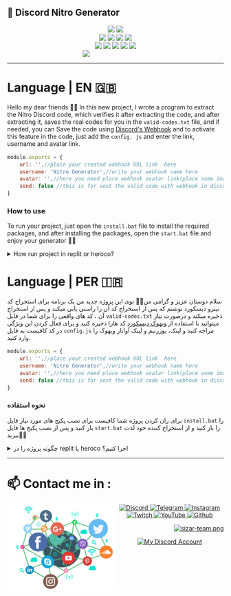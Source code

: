 ## 🧬 Discord Nitro Generator
<div align="center">
    <img src="https://badges.aleen42.com/src/node.svg">
    <img src="https://img.shields.io/github/v/release/Sobhan-SRZA/Nitro-Generator?label=Version">
    <div>
        <img src="https://img.shields.io/github/license/Sobhan-SRZA/Nitro-Generator?label=License">
        <img src="https://img.shields.io/github/last-commit/Sobhan-SRZA/Nitro-Generator?label=Last Commit">
        <img src="https://img.shields.io/github/release-date/Sobhan-SRZA/Nitro-Generator?label=Last Release">
        <img src="https://img.shields.io/github/downloads/Sobhan-SRZA/Nitro-Generator/total?label=Downloads">
    </div>
    <img src="https://img.shields.io/github/forks/Sobhan-SRZA/Nitro-Generator?label=Forks">
    <img src="https://img.shields.io/github/stars/Sobhan-SRZA/Nitro-Generator?label=Stars">
    <img src="https://img.shields.io/github/watchers/Sobhan-SRZA/Nitro-Generator?label=Watchers">
    <img src="https://img.shields.io/github/languages/code-size/Sobhan-SRZA/Nitro-Generator?label=Code Size">
    <img src="https://img.shields.io/github/directory-file-count/Sobhan-SRZA/Nitro-Generator?label=Files">
    <div>
        <img style="display:block;margin-left:auto;margin-right:auto;width:30%;" src="https://github-readme-stats.vercel.app/api/pin/?username=Sobhan-SRZA&repo=Nitro-Generator&theme=react">
    </div>
</div>

---

# Language | EN 🇬🇧
Hello my dear friends 👋🏻
In this new project, I wrote a program to extract the Nitro Discord code, which verifies it after extracting the code, and after extracting it, saves the real codes for you in the `valid-codes.txt` file, and if needed, you can Save the code using [Discord's Webhook](https://discordjs.guide/popular-topics/webhooks.html#what-is-a-webhook) and to activate this feature in the code, just add the `config. js` and enter the link, username and avatar link.

```js
module.exports = {
    url: '',//place your created webhook URL link  here
    username: 'Nitro Generator',//write your webhook name here
    avatar: '',//here you need place webhook avatar link(place some image link)
    send: false //this is for sent the valid code with webhook in discord channel.you can set it "true" to sent it or set it "false" to don't sending
}
```

### How to use
To run your project, just open the `install.bat` file to install the required packages, and after installing the packages, open the `start.bat` file and enjoy your generator 💪🏻

<details><summary> How run project in replit or heroco? </summary>

that was so easy, after you click that buttons👇🏻 you will create some project like this source with importing this source🎓 and after that with installing source packages, run your Nitro Generator.
<p align="center">

  <a href="https://heroku.com/deploy?template=https://github.com/Sobhan-SRZA/Discord-Nitro-Generator">
    <img align="center" alt="Deploy on Herokucd" src ="https://www.herokucdn.com/deploy/button.svg" >
  </a>

  <a href="https://glitch.com/edit/#!/import/github/Sobhan-SRZA/Discord-Nitro-Generator">
    <img align="center" alt="Remix on Glitch" src ="https://cdn.glitch.com/2703baf2-b643-4da7-ab91-7ee2a2d00b5b%2Fremix-button.svg" >
  </a>

  <a href="https://repl.it/github/Sobhan-SRZA/Discord-Nitro-Generator">
    <img align="center" alt="Use on Replit" src ="https://repl.it/badge/github/Sobhan-SRZA/Discord-Nitro-Generator" >
  </a>
</p>
</details>


# Language | PER 🇮🇷
سلام دوستان عزیز و گرامی من👋🏻
توی این پروژه جدید من یک برنامه برای استخراج کد نیترو دیسکورد نوشتم که پس از استخراج کد آن را راستی یابی میکند و پس از استخراج آن ، کد های واقعی را برای شما در فایل `valid-codes.txt` ذخیره میکند و درصورت نیاز میتوانید با استفاده از [وبهوک دیسکورد](https://discordjs.guide/popular-topics/webhooks.html#what-is-a-webhook) کد هارا ذخیره کنید و برای فعال کردن این ویژگی در کد کافیست به فایل `config.js` مراجه کنید و لینک، یوزرنیم و لینک آواتار وبهوک را وارد کنید.
```js
module.exports = {
    url: '',//place your created webhook URL link  here
    username: 'Nitro Generator',//write your webhook name here
    avatar: '',//here you need place webhook avatar link(place some image link)
    send: false //this is for sent the valid code with webhook in discord channel.you can set it "true" to sent it or set it "false" to don't sending
}
```

### نحوه استفاده
برای ران کردن پروژه شما کافیست برای نصب پکیج های مورد نیاز فایل `install.bat` را باز کنید و پس از نصب پکیج ها فایل `start.bat` را باز کنید و از استخراج کننده خود لذت ببرید💪🏻

<details><summary> چگونه پروژه را در replit یا heroco اجرا کنیم؟ </summary>

خیلی راحت است، بعد از اینکه روی اون دکمه ها کلیک کردید، با وارد کردن این سورس پروژه ای مثل این سورس ایجاد می کنید و بعد از نصب بسته های سورس، Nitro Generator خود را اجرا کنید.

<p align="center">

  <a href="https://heroku.com/deploy?template=https://github.com/Sobhan-SRZA/Discord-Nitro-Generator">
    <img align="center" alt="Deploy on Herokucd" src ="https://www.herokucdn.com/deploy/button.svg" >
  </a>

  <a href="https://glitch.com/edit/#!/import/github/Sobhan-SRZA/Discord-Nitro-Generator">
    <img align="center" alt="Remix on Glitch" src ="https://cdn.glitch.com/2703baf2-b643-4da7-ab91-7ee2a2d00b5b%2Fremix-button.svg" >
  </a>

  <a href="https://repl.it/github/Sobhan-SRZA/Discord-Nitro-Generator">
    <img align="center" alt="Use on Replit" src ="https://repl.it/badge/github/Sobhan-SRZA/Discord-Nitro-Generator" >
  </a>
</p>
</details>

---

# **📫 Contact me in :** &nbsp;

<p align="center">
  <a href="https://zil.ink/sobhan.srza">
    <img align="left" src ="https://raw.githubusercontent.com/Sobhan-SRZA/Sobhan-SRZA/main/source/social-media.png" width = 50% >
  </a>
  <a href="https://discord.gg/WMhke7BW7J">
    <img alt="Discord" src="https://img.shields.io/static/v1?message=Discord&logo=discord&label=&color=7289d9&logoColor=white&labelColor=&style=flat" height="30" />
  </a>
  <a href="https://t.me/pc_clubs">
    <img alt="Telegram" src="https://img.shields.io/static/v1?message=Telegram&logo=telegram&label=&color=229ED9&logoColor=white&labelColor=&style=flat" height="30" />
  </a>
  <a href="https://www.instagram.com/pc__clubs/">
    <img alt="Instagram" src="https://img.shields.io/static/v1?message=Instagram&logo=instagram&label=&color=C13584&logoColor=white&labelColor=&style=flat" height="30" />
  </a>
  </a>
  <a href="https://www.twitch.tv/sobhan_srza">
    <img alt="Twitch" src="https://img.shields.io/static/v1?message=Twitch&logo=twitch&label=&color=6441A4&logoColor=white&labelColor=&style=flat" height="30" />
  </a>
  <a href="https://b2n.ir/pc-club">
    <img alt="YouTube" src="https://img.shields.io/static/v1?message=YouTube&logo=youtube&label=&color=FF0000&logoColor=white&labelColor=&style=flat" height="30" />
  </a>
  <a href="https://github.com/Sobhan-SRZA">
    <img alt="Github" src="https://img.shields.io/static/v1?message=Github&logo=github&label=&color=000000&logoColor=white&labelColor=&style=flat" height="30" />
  </a>
</p>
<p align="right">
  <a href="https://discord.gg/WMhke7BW7J" target="_blank"> 
    <img src="https://discord.com/api/guilds/912596015075455016/widget.png?style=banner2" alt="sizar-team.png">
  </a>
</p>
<p align="center">
  <a href="https://discord.com/users/831934465609302056" target="_blank">
    <img alt="My Discord Account" src="https://discord.c99.nl/widget/theme-1/831934465609302056.png"  />
  </a>
</p>
